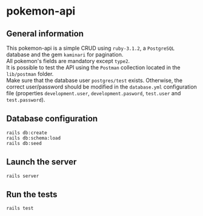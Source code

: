 # pokemon-api

## General information

This pokemon-api is a simple CRUD using `ruby-3.1.2`, a `PostgreSQL` database and the gem `kaminari` for
pagination. <br/>
All pokemon's fields are mandatory except `type2`. <br/>
It is possible to test the API using the `Postman` collection located in the `lib/postman` folder. <br/>
Make sure that the database user `postgres/test` exists. Otherwise, the correct user/password should be modified in
the `database.yml` configuration file (properties `development.user`, `development.pasword`, `test.user`
and `test.password`).

## Database configuration

`rails db:create` <br/>
`rails db:schema:load` <br/>
`rails db:seed` <br/>

## Launch the server

`rails server`

## Run the tests

`rails test`

